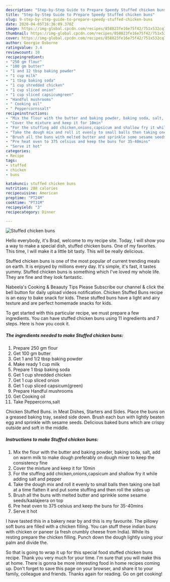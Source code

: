 ```yaml
---
description: "Step-by-Step Guide to Prepare Speedy Stuffed chicken buns"
title: "Step-by-Step Guide to Prepare Speedy Stuffed chicken buns"
slug: 9-step-by-step-guide-to-prepare-speedy-stuffed-chicken-buns
date: 2020-04-05T16:36:09.370Z
image: https://img-global.cpcdn.com/recipes/858823fe16e75f42/751x532cq70/stuffed-chicken-buns-recipe-main-photo.jpg
thumbnail: https://img-global.cpcdn.com/recipes/858823fe16e75f42/751x532cq70/stuffed-chicken-buns-recipe-main-photo.jpg
cover: https://img-global.cpcdn.com/recipes/858823fe16e75f42/751x532cq70/stuffed-chicken-buns-recipe-main-photo.jpg
author: Georgie Osborne
ratingvalue: 3.4
reviewcount: 10
recipeingredient:
- "250 gm flour"
- "100 gm butter"
- "1 and 12 tbsp baking powder"
- "1 cup milk"
- "1 tbsp baking soda"
- "1 cup shredded chicken"
- "1 cup sliced onion"
- "1 cup sliced capsicumgreen"
- "Handful mushrooms"
- " Cooking oil"
- " Peppercornssalt"
recipeinstructions:
- "Mix the flour with the butter and baking powder, baking soda, salt, add on warm milk to make dough preferably on dough mixer to keep the consistency fine"
- "Cover the mixture and keep it for 10min"
- "For the stuffing add chicken,onions,capsicum and shallow fry it while adding salt and pepper"
- "Take the dough mix and roll it evenly to small balls then taking one ball at a time flatten it and put some stuffing and then roll the sides up"
- "Brush all the buns with melted butter and sprinkle some sesame seeds/kaalajeera on top"
- "Pre heat oven to 375 celsius and keep the buns for 35-40mins"
- "Serve it hot"
categories:
- Recipe
tags:
- stuffed
- chicken
- buns

katakunci: stuffed chicken buns 
nutrition: 288 calories
recipecuisine: American
preptime: "PT24M"
cooktime: "PT31M"
recipeyield: "3"
recipecategory: Dinner

---
```



![Stuffed chicken buns](https://img-global.cpcdn.com/recipes/858823fe16e75f42/751x532cq70/stuffed-chicken-buns-recipe-main-photo.jpg)

Hello everybody, it's Brad, welcome to my recipe site. Today, I will show you a way to make a special dish, stuffed chicken buns. One of my favorites. This time, I will make it a little bit tasty. This will be really delicious.

Stuffed chicken buns is one of the most popular of current trending meals on earth. It is enjoyed by millions every day. It's simple, it's fast, it tastes yummy. Stuffed chicken buns is something which I've loved my whole life. They are fine and they look fantastic.

Nabeela\'s Cooking & Beaauty Tips Please Subscribe our channel & click the bell button for daily upload videos notification. Chicken Stuffed Buns recipe is an easy to bake snack for kids. These stuffed buns have a light and airy texture and are perfect homemade snacks for kids.


To get started with this particular recipe, we must prepare a few ingredients. You can have stuffed chicken buns using 11 ingredients and 7 steps. Here is how you cook it.

##### The ingredients needed to make Stuffed chicken buns:

1. Prepare 250 gm flour
1. Get 100 gm butter
1. Get 1 and 1/2 tbsp baking powder
1. Make ready 1 cup milk
1. Prepare 1 tbsp baking soda
1. Get 1 cup shredded chicken
1. Get 1 cup sliced onion
1. Get 1 cup sliced capsicum(green)
1. Prepare Handful mushrooms
1. Get  Cooking oil
1. Take  Peppercorns,salt


Chicken Stuffed Buns. in Meat Dishes, Starters and Sides. Place the buns on a greased baking tray, sealed side down. Brush each bun with lightly beaten egg and sprinkle with sesame seeds. Delicious baked buns which are crispy outside and soft in the middle. 

##### Instructions to make Stuffed chicken buns:

1. Mix the flour with the butter and baking powder, baking soda, salt, add on warm milk to make dough preferably on dough mixer to keep the consistency fine
1. Cover the mixture and keep it for 10min
1. For the stuffing add chicken,onions,capsicum and shallow fry it while adding salt and pepper
1. Take the dough mix and roll it evenly to small balls then taking one ball at a time flatten it and put some stuffing and then roll the sides up
1. Brush all the buns with melted butter and sprinkle some sesame seeds/kaalajeera on top
1. Pre heat oven to 375 celsius and keep the buns for 35-40mins
1. Serve it hot


I have tasted this in a bakery near by and this is my favourite. The pillowy soft buns are filled with a chicken filling. You can stuff these indian buns with chicken or paneer (a fresh crumbly cheese from India). While its resting prepare the chicken filling. Punch down the dough lightly using your palm and divide the. 

So that is going to wrap it up for this special food stuffed chicken buns recipe. Thank you very much for your time. I'm sure that you will make this at home. There is gonna be more interesting food in home recipes coming up. Don't forget to save this page on your browser, and share it to your family, colleague and friends. Thanks again for reading. Go on get cooking!
